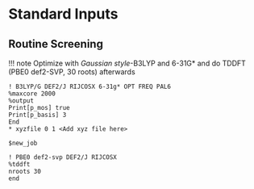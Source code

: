 # Standard Inputs
## Routine Screening
!!! note
    Optimize with *Gaussian style*-B3LYP and 6-31G* and do TDDFT (PBE0 def2-SVP, 30 roots) afterwards
```
! B3LYP/G DEF2/J RIJCOSX 6-31g* OPT FREQ PAL6
%maxcore 2000
%output
Print[p_mos] true
Print[p_basis] 3
End
* xyzfile 0 1 <Add xyz file here>

$new_job

! PBE0 def2-svp DEF2/J RIJCOSX
%tddft
nroots 30
end 
```